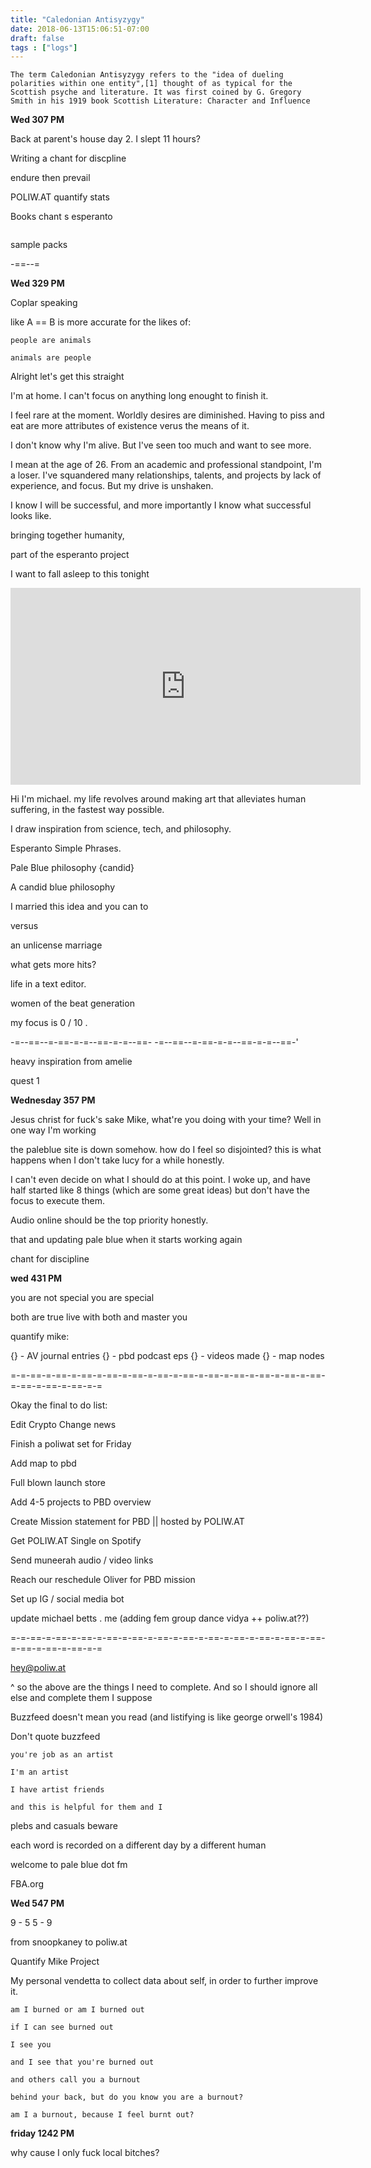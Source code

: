 ```yaml
---
title: "Caledonian Antisyzygy"
date: 2018-06-13T15:06:51-07:00
draft: false
tags : ["logs"]
---
```

```
The term Caledonian Antisyzygy refers to the "idea of dueling polarities within one entity",[1] thought of as typical for the Scottish psyche and literature. It was first coined by G. Gregory Smith in his 1919 book Scottish Literature: Character and Influence
```

**Wed 307 PM**

Back at parent's house day 2. I slept 11 hours?

Writing a chant for discpline


endure then prevail



POLIW.AT quantify stats

Books
chant s
esperanto
```

```



sample packs

-==--=


**Wed 329 PM**

Coplar speaking

like A == B
is more accurate for the likes of:
```
people are animals

animals are people
```


Alright let's get this straight

I'm at home. I can't focus on anything long enought to finish it.

I feel rare at the moment. Worldly desires are diminished. Having to piss and eat are more attributes of existence verus the means of it.

I don't know why I'm alive. But I've seen too much and want to see more.

I mean at the age of 26. From an academic and professional standpoint, I'm a loser.
I've squandered many relationships, talents, and projects by lack of experience, and focus. But my drive is unshaken.

I know I will be successful, and more importantly I know what successful looks like.


bringing together humanity,

part of the esperanto project


I want to fall asleep to this tonight

<iframe width="560" height="315" src="https://www.youtube.com/embed/XeEYaX82jSE" frameborder="0" allow="autoplay; encrypted-media" allowfullscreen></iframe>


Hi I'm michael. my life revolves around making art that alleviates human suffering, in the fastest way possible.

I draw inspiration from science, tech, and philosophy.

Esperanto Simple Phrases.

Pale Blue philosophy {candid}

A candid blue philosophy


I married this idea and you can to

versus

an unlicense marriage

what gets more hits?


life in a text editor.


women of the beat generation

my focus is 0 / 10 .


-=--==--=-==-=-=--==-=-=--==- -=--==--=-==-=-=--==-=-=--==-'


heavy inspiration from amelie

quest 1


**Wednesday 357 PM**

Jesus christ for fuck's sake Mike, what're you doing with your time? Well in one way I'm working

the paleblue site is down somehow. how do I feel so disjointed? this is what happens when I don't take lucy for a while honestly.


I can't even decide on what I should do at this point. I woke up, and have half started like 8 things (which are some great ideas) but don't have the focus to execute them.

Audio online should be the top priority honestly.

that and updating pale blue when it starts working again

chant for discipline



**wed 431 PM**


you are not special
you are special

both are true live with both and master you



quantify mike:

{} - AV journal entries
{} - pbd podcast eps
{} - videos made
{} - map nodes

=-=-==-=-==-=-==-=-==-=-==-=-==-=-==-=-==-=-==-=-==-=-==-=-==-=-==-=-==-=-==-=-=

Okay the final to do list:

  Edit Crypto Change news

  Finish a poliwat set for Friday

  Add map to pbd

  Full blown launch store

  Add 4-5 projects to PBD overview

  Create Mission statement for PBD || hosted by POLIW.AT

  Get POLIW.AT Single on Spotify

  Send muneerah audio / video links

  Reach our reschedule Oliver for PBD mission  

  Set up IG / social media bot

  update michael betts . me (adding fem group dance vidya ++ poliw.at??)

=-=-==-=-==-=-==-=-==-=-==-=-==-=-==-=-==-=-==-=-==-=-==-=-==-=-==-=-==-=-==-=-=

hey@poliw.at

^ so the above are the things I need to complete. And so I should ignore all else and complete them I suppose




Buzzfeed doesn't mean you read (and listifying is like george orwell's 1984)

Don't quote buzzfeed


```
you're job as an artist

I'm an artist

I have artist friends

and this is helpful for them and I
```

plebs and casuals beware



each word is recorded on a different day by a different human

welcome to pale blue dot fm


FBA.org


**Wed 547 PM**

9 - 5 5 - 9

from snoopkaney to poliw.at



Quantify Mike Project

My personal vendetta to collect data about self, in order to further improve it.

```
am I burned or am I burned out

if I can see burned out

I see you

and I see that you're burned out

and others call you a burnout

behind your back, but do you know you are a burnout?

am I a burnout, because I feel burnt out?
```












**friday 1242 PM**


why cause I only fuck local bitches?
